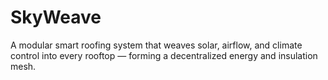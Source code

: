 # SkyWeave

A modular smart roofing system that weaves solar, airflow, and climate control into every rooftop — forming a decentralized energy and insulation mesh.
